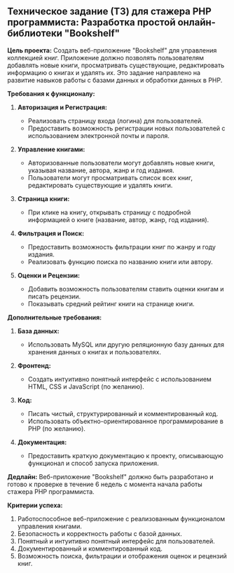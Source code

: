## Техническое задание (ТЗ) для стажера PHP программиста: Разработка простой онлайн-библиотеки "Bookshelf"

**Цель проекта:**
Создать веб-приложение "Bookshelf" для управления коллекцией книг. Приложение должно позволять пользователям добавлять новые книги, просматривать существующие, редактировать информацию о книгах и удалять их. Это задание направлено на развитие навыков работы с базами данных и обработки данных в PHP.

**Требования к функционалу:**

1. **Авторизация и Регистрация:**
   - Реализовать страницу входа (логина) для пользователей.
   - Предоставить возможность регистрации новых пользователей с использованием электронной почты и пароля.

2. **Управление книгами:**
   - Авторизованные пользователи могут добавлять новые книги, указывая название, автора, жанр и год издания.
   - Пользователи могут просматривать список всех книг, редактировать существующие и удалять книги.

3. **Страница книги:**
   - При клике на книгу, открывать страницу с подробной информацией о книге (название, автор, жанр, год издания).

4. **Фильтрация и Поиск:**
   - Предоставить возможность фильтрации книг по жанру и году издания.
   - Реализовать функцию поиска по названию книги или автору.

5. **Оценки и Рецензии:**
   - Добавить возможность пользователям ставить оценки книгам и писать рецензии.
   - Показывать средний рейтинг книги на странице книги.

**Дополнительные требования:**

1. **База данных:**
   - Использовать MySQL или другую реляционную базу данных для хранения данных о книгах и пользователях.

2. **Фронтенд:**
   - Создать интуитивно понятный интерфейс с использованием HTML, CSS и JavaScript (по желанию).

3. **Код:**
   - Писать чистый, структурированный и комментированный код.
   - Использовать объектно-ориентированное программирование в PHP (по желанию).

4. **Документация:**
   - Предоставить краткую документацию к проекту, описывающую функционал и способ запуска приложения.

**Дедлайн:**
Веб-приложение "Bookshelf" должно быть разработано и готово к проверке в течение 6 недель с момента начала работы стажера PHP программиста.

**Критерии успеха:**
1. Работоспособное веб-приложение с реализованным функционалом управления книгами.
2. Безопасность и корректность работы с базой данных.
3. Понятный и интуитивно понятный интерфейс для пользователей.
4. Документированный и комментированный код.
5. Возможность поиска, фильтрации и отображения оценок и рецензий книг.

